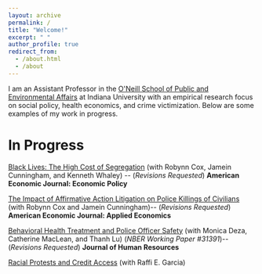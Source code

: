 ```yaml
---
layout: archive
permalink: /
title: "Welcome!"
excerpt: " "
author_profile: true
redirect_from: 
  - /about.html
  - /about
---
```


I am an Assistant Professor in the  [O'Neill School of Public and Environmental Affairs](https://oneill.indiana.edu/faculty-research/directory/profiles/faculty/full-time/ortega-alberto.html) at Indiana University with an empirical research focus on social policy, health economics, and crime victimization. Below are some examples of my work in progress.

In Progress
======
[Black Lives: The High Cost of Segregation](https://equitablegrowth.org/working-papers/black-lives-the-high-cost-of-segregation/) (with Robynn Cox, Jamein Cunningham, and Kenneth Whaley) -- (*Revisions Requested*)  **American Economic Journal: Economic Policy**

 [The Impact of Affirmative Action Litigation on Police Killings of Civilians](http://www.jameinpcunningham.com/uploads/1/1/2/0/112070441/affirmative_action_police_killings.pdf)  (with Robynn Cox and Jamein Cunningham)-- (*Revisions Requested*)  **American Economic Journal: Applied Economics**
 
[Behavioral Health Treatment and Police Officer Safety](https://www.nber.org/papers/w31391?utm_campaign=ntwh&utm_medium=email&utm_source=ntwg2)   (with Monica Deza, Catherine MacLean, and Thanh Lu) (*NBER Working Paper #31391*)-- (*Revisions Requested*) **Journal of Human Resources**

[Racial Protests and Credit Access](https://papers.ssrn.com/sol3/papers.cfm?abstract_id=4304551) (with Raffi E. Garcia)

